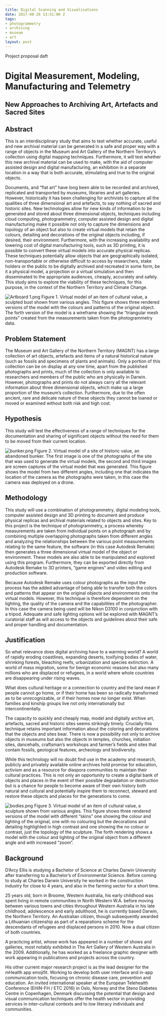 ```yaml
---
title: Digital Scanning and Visualisations
date: 2017-08-26 13:51:00 Z
tags:
- photogrammetry
- archiving
- museum
- art
layout: post
---
```


Project proposal daft

# Digital Measurement, Modeling, Manufacturing and Telemetry

## New Approaches to Archiving Art, Artefacts and Sacred Sites


## Abstract

This is an interdisciplinary study that aims to test whether accurate, useful and new archival material can be generated in a safe and proper way with a range of objects in the Museum and Art Gallery of the Northern Territory’s collection using digital mapping techniques. Furthermore, it will test whether this new archival material can be used to make, with the aid of computer assisted design and digital manufacturing, an exhibition in a separate location in a way that is both accurate, stimulating and true to the original objects.

Documents, and “flat art” have long been able to be recorded and archived, replicated and transported by museums, libraries and art galleries. However, historically it has been challenging for archivists to capture all the qualities of three dimensional art and artefacts, to say nothing of sacred and historic sites. New technologies allow for new kinds of information to be generated and stored about three dimensional objects, techniques including cloud computing, photogrammetry, computer assisted design and digital manufacturing make it possible not only to capture the dimensions and topology of an object but also to create virtual models that retain the colours, detailing and decorations of the original objects including, if desired, their environment. Furthermore, with the increasing availability and lowering cost of digital manufacturing tools, such as 3D printing, it is possible to convert these virtual models into accurate physical replicas. These techniques potentially allow objects that are geographically isolated, non-transportable or otherwise difficult to access by researchers, stake holders or the public to be digitally archived and recreated in some form, be it a physical model, a projection or a virtual simulation and then disseminated to the appropriate audiences, cheaply, accurately and safely. This study aims to explore the viability of these techniques, for this purpose, in the context of the Northern Territory and Climate Change.


![Artboard 1.png](/uploads/Artboard%201.png)
Figure 1. Virtual model of an item of cultural value, a sculpted bust shown from various angles. This figure shows three rendered versions of the model with the colours and patterns of the original object. The forth version of the model is a wireframe showing the “triangular mesh points” created from the measurements taken from the photogrammetry data.


## Problem Statement

The Museu­m and Art Gallery of the Northern Territory (MAGNT) has a large collection of art objects, artefacts and items of a natural historical nature (such as fossils and specimens of plants and animals). Only a portion of this collection can be on display at any one time, apart from the published photographs and prints, much of the collection is only available to researchers and members of the public who are physically in Darwin. However, photographs and prints do not always carry all the relevant information about three dimensional objects, which make up a large proportion of the museum’s collection. Furthermore, due to the often ancient, rare and delicate nature of these objects they cannot be loaned or moved or examined without both risk and high cost.


## Hypothesis

This study will test the effectiveness of a range of techniques for the documentation and sharing of significant objects without the need for them to be moved from their current location.

![bunker.png](/uploads/bunker.png)
Figure 2. Virtual model of a site of historic value, an abandoned bunker. The first image is one of the photographs of the site that was used to generate the virtual models, the second and third images are screen captures of the virtual model that was generated. This figure shows the model from two different angles, including one that indicates the location of the camera as the photographs were taken, in this case the camera was deployed on a drone.


## Methodology

This study will use a combination of photogrammetry, digital modeling tools, computer assisted design and 3D printing to document and produce physical replicas and archival materials related to objects and sites. Key to this project is the technique of photogrammetry, a process whereby measurements are taken from individual points on a photograph and by combining multiple overlapping photographs taken from different angles and analyzing the relationships between the various point measurements relating to the same feature, the software (in this case Autodesk Remake) then generates a three dimensional virtual model of the object or environment. These models are also able to be manipulated and explored using this program. Furthermore, they can be exported directly from Autodesk Remake to 3D printers, “game engines” and video editing and production software.

Because Autodesk Remake uses colour photographs as the input the process has the added advantage of being able to transfer both the colors and patterns that appear on the original objects and environments onto the virtual models. However, this technique is therefore dependent on the lighting, the quality of the camera and the capabilities of the photographer. In this case the camera being used will be Nikon D3100 in conjunction with a tripod. Adequate and safe lighting options will be explored with MAGNT’s curatorial staff as will access to the objects and guidelines about their safe and proper handling and documentation.


## Justification

So what relevance does digital archiving have to a warming world? A world of rapidly eroding coastlines, expanding deserts, toxifying bodies of water, shrinking forests, bleaching reefs, urbanization and species extinction. A world of mass migration, some for benign economic reasons but also many millions who are displaced or refugees, in a world where whole countries are disappearing under rising waves.

What does cultural heritage or a connection to country and the land mean if people cannot go home, or if their home has been so radically transformed as to be unrecognizable, or if their homes now no longer exist. When families and kinship groups live not only internationally but intercontinentally.

The capacity to quickly and cheaply map, model and digitally archive art, artefacts, sacred and historic sites seems strikingly timely. Crucially this technique retains important information about the coloring and decorations that the objects and sites bear. There is now a possibility not only to archive objects in museums but also the objects in temples, churches, initiation sites, dancehalls, craftsman’s workshops and farmer’s fields and sites that contain fossils, geological features, archeology and biodiversity.

While this technology will no doubt find use in the academy and research, publicly and privately available online archives hold promise for education, activism and as a resource for diaspora communities to maintain their cultural practices. This is not only an opportunity to create a digital bank of objects and places in the event of their possible degradation or destruction but is a chance for people to become aware of their own history both natural and cultural and potentially inspire them to reconnect, steward and restore these objects and places for the generations to come.


![bodies.png](/uploads/bodies.png)
Figure 3. Virtual model of an item of cultural value, a sculpture shown from various angles. This figure shows three rendered versions of the model with different “skins” one showing the colour and lighting of the original, one with no colouring but the decorations and detailing highlighted in high contrast and one showing the no colour or contrast, just the topology of the sculpture. The forth rendering shows a model with the colour and lighting of the original object from a different angle and with increased “zoom”.


## Background

D’Arcy Ellis is studying a Bachelor of Science at Charles Darwin University after transferring to a Bachelor’s of Environmental Science. Before coming to study at Charles Darwin University he worked in the construction industry for close to 4 years, and also in the farming sector for a short time.

25 years old, born in Broome, Western Australia, his early childhood was spent living in remote communities in North Western W.A. before moving between various towns and cities throughout Western Australia in his late childhood, adolescence and early adulthood, he is currently based Darwin, the Northern Territory. An Australian citizen, though subsequently awarded a Lithuanian citizenship as part of a reparations scheme for the descendants of refugees and displaced persons in 2010. Now a dual citizen of both countries.

A practicing artist, whose work has appeared in a number of shows and galleries, most notably exhibited in The Art Gallery of Western Australia in the 2009. Additionally, he has worked as a freelance graphic designer with work appearing in publications and projects across the country.

His other current major research project is as the lead designer for the mHealth app emojifit. Working to develop both user interface and in-app communication tools, focusing on chronic disease care, prevention and education. An invited international speaker at the European Telehealth Conference (EHiN-FH / ETC 2016) in Oslo, Norway and the Steno Diabetes Centre in Copenhagen, Denmark discussing the potential that design and visual communication techniques offer the health sector in providing services in inter-cultural contexts and to low literacy individuals and communities.


